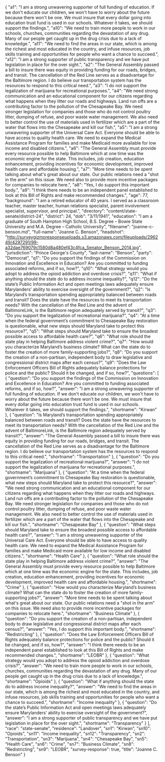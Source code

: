 {
  "a1": "I am a strong unwavering supporter of full funding of education.  If we don't educate our children, we won't have to worry about the future because there won't be one. We must insure that every dollar going into education trust fund is used in our schools.  Whatever it takes, we should support the findings.",
  "a10": "We need to train more people to work in our schools, churches, communities regarding the devastation of any drug.  Many of our people get caught up in the drug crisis due to a lack of knowledge.",
  "a11": "We need to find the areas in our state, which is among the richest and most educated in the country, and infuse resources, job skills training and opportunities for people who want a chance to succeed.",
  "a12": "I am a strong supporter of public transparency and we have put legislation in place for the over sight.",
  "a2": "The General Assembly passed a bill to insure there was equity in providing funding for our roads, bridges, and transit.  The cancellation of the Red Line serves as a disadvantage for the Baltimore region.  I do believe our transportation system has the resources to respond to this critical need.",
  "a3": "I do not support the legalization of marijuana for recreational purposes.",
  "a4": "We need strong communication and an educational component for our citizens regarding what happens when they litter our roads and highways.  Land run offs are a contributing factor to the pollution of the Chesapeake Bay.  We need stronger legislation for companies and those who do not control poultry litter, dumping of refuse, and poor waste water management. We also need to better control the use of materials used in fertilizer which are a part of the water that flows into the Chesapeake and kill our fish.",
  "a5": "I am a strong unwavering supporter of the Universal Care Act.  Everyone should be able to have access to quality health care.  We need to expand the Medical Assistance Program for families and make Medicaid more available for low income and disabled citizens.",
  "a6": "The General Assembly must provide every resource possible to help Baltimore which at one time was the economic engine for the state.  This includes, job creation, education enhancement, providing incentives for economic development, improved health care and affordable housing.",
  "a7": "More time needs to be spent talking about what's great about our state.  Our public relations need a \"shot in the arm\" on this issue.  We need also to provide more incentive packages for companies to relocate here.",
  "a8": "Yes, I do support this important body.",
  "a9": "I think there needs to be an independent panel established to look at this Bill of Rights and make recommended changes.",
  "age": 77,
  "background": "I am a retired educator of 40 years.  I served as a classroom teacher, master teacher, human relations specialist, parent involvement specialist, supervisor, and principal.",
  "directory": "content/state-senate/district-24",
  "district": 24,
  "dob": "3/11/1941",
  "education": "I am a graduate of South Hampton High School, B.S. Degree – Bowie State University and M.A. Degree – Catholic University",
  "filename": "joanne-c-benson.md",
  "full-name": "Joanne C. Benson",
  "headshot": "http://surveygizmoresponseuploads.s3.amazonaws.com/fileuploads/296249/4297291/99-a32dae769079c1580d8a480ef43c4fca_Senator_Benson_2014.jpg",
  "jurisdiction": "Prince George's County",
  "last-name": "Benson",
  "party": "Democrat",
  "q1": "Do you support the findings of the Commission on Innovation and Excellence in Education? Are you committed to funding associated reforms, and if so, how?",
  "q10": "What strategy would you adopt to address the opioid addiction and overdose crisis?",
  "q11": "What if anything should the state do to address income inequality?",
  "q12": "Do the state’s Public Information Act and open meetings laws adequately ensure Marylanders’ ability to exercise oversight of the government?",
  "q2": "Is Maryland’s transportation spending appropriately balanced between roads and transit? Does the state have the resources to meet its transportation needs? With the cancellation of the Red Line and the advent of BaltimoreLink, is the Baltimore region adequately served by transit?",
  "q3": "Do you support the legalization of recreational marijuana?",
  "q4": "At a time when the federal government’s commitment to Chesapeake Bay restoration is questionable, what new steps should Maryland take to protect this resource?",
  "q5": "What steps should Maryland take to ensure the broadest possible access to affordable health care?",
  "q6": "What role should the state play in helping Baltimore address violent crime?",
  "q7": "How would you characterize Maryland’s business climate? What can the state do to foster the creation of more family-supporting jobs?",
  "q8": "Do you support the creation of a non-partisan, independent body to draw legislative and congressional district maps after each census?",
  "q9": "Does the Law Enforcement Officers Bill of Rights adequately balance protections for police and the public? Should it be changed, and if so, how?",
  "questions": [
    {
      "question": "Do you support the findings of the Commission on Innovation and Excellence in Education? Are you committed to funding associated reforms, and if so, how?",
      "answer": "I am a strong unwavering supporter of full funding of education.  If we don't educate our children, we won't have to worry about the future because there won't be one. We must insure that every dollar going into education trust fund is used in our schools.  Whatever it takes, we should support the findings.",
      "shortname": "Kirwan"
    },
    {
      "question": "Is Maryland’s transportation spending appropriately balanced between roads and transit? Does the state have the resources to meet its transportation needs? With the cancellation of the Red Line and the advent of BaltimoreLink, is the Baltimore region adequately served by transit?",
      "answer": "The General Assembly passed a bill to insure there was equity in providing funding for our roads, bridges, and transit.  The cancellation of the Red Line serves as a disadvantage for the Baltimore region.  I do believe our transportation system has the resources to respond to this critical need.",
      "shortname": "Transportation"
    },
    {
      "question": "Do you support the legalization of recreational marijuana?",
      "answer": "I do not support the legalization of marijuana for recreational purposes.",
      "shortname": "Marijuana"
    },
    {
      "question": "At a time when the federal government’s commitment to Chesapeake Bay restoration is questionable, what new steps should Maryland take to protect this resource?",
      "answer": "We need strong communication and an educational component for our citizens regarding what happens when they litter our roads and highways.  Land run offs are a contributing factor to the pollution of the Chesapeake Bay.  We need stronger legislation for companies and those who do not control poultry litter, dumping of refuse, and poor waste water management. We also need to better control the use of materials used in fertilizer which are a part of the water that flows into the Chesapeake and kill our fish.",
      "shortname": "Chesapeake Bay"
    },
    {
      "question": "What steps should Maryland take to ensure the broadest possible access to affordable health care?",
      "answer": "I am a strong unwavering supporter of the Universal Care Act.  Everyone should be able to have access to quality health care.  We need to expand the Medical Assistance Program for families and make Medicaid more available for low income and disabled citizens.",
      "shortname": "Health Care"
    },
    {
      "question": "What role should the state play in helping Baltimore address violent crime?",
      "answer": "The General Assembly must provide every resource possible to help Baltimore which at one time was the economic engine for the state.  This includes, job creation, education enhancement, providing incentives for economic development, improved health care and affordable housing.",
      "shortname": "Crime"
    },
    {
      "question": "How would you characterize Maryland’s business climate? What can the state do to foster the creation of more family-supporting jobs?",
      "answer": "More time needs to be spent talking about what's great about our state.  Our public relations need a \"shot in the arm\" on this issue.  We need also to provide more incentive packages for companies to relocate here.",
      "shortname": "Business Climate"
    },
    {
      "question": "Do you support the creation of a non-partisan, independent body to draw legislative and congressional district maps after each census?",
      "answer": "Yes, I do support this important body.",
      "shortname": "Redistricting"
    },
    {
      "question": "Does the Law Enforcement Officers Bill of Rights adequately balance protections for police and the public? Should it be changed, and if so, how?",
      "answer": "I think there needs to be an independent panel established to look at this Bill of Rights and make recommended changes.",
      "shortname": "LEOBR"
    },
    {
      "question": "What strategy would you adopt to address the opioid addiction and overdose crisis?",
      "answer": "We need to train more people to work in our schools, churches, communities regarding the devastation of any drug.  Many of our people get caught up in the drug crisis due to a lack of knowledge.",
      "shortname": "Opioids"
    },
    {
      "question": "What if anything should the state do to address income inequality?",
      "answer": "We need to find the areas in our state, which is among the richest and most educated in the country, and infuse resources, job skills training and opportunities for people who want a chance to succeed.",
      "shortname": "Income inequality"
    },
    {
      "question": "Do the state’s Public Information Act and open meetings laws adequately ensure Marylanders’ ability to exercise oversight of the government?",
      "answer": "I am a strong supporter of public transparency and we have put legislation in place for the over sight.",
      "shortname": "Transparency"
    }
  ],
  "race": "state-senate",
  "residence": "Landover",
  "sn1": "Kirwan",
  "sn10": "Opioids",
  "sn11": "Income inequality",
  "sn12": "Transparency",
  "sn2": "Transportation",
  "sn3": "Marijuana",
  "sn4": "Chesapeake Bay",
  "sn5": "Health Care",
  "sn6": "Crime",
  "sn7": "Business Climate",
  "sn8": "Redistricting",
  "sn9": "LEOBR",
  "survey-response": true,
  "title": "Joanne C. Benson"
}
